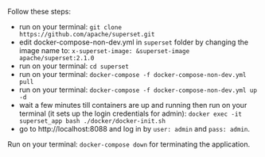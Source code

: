 
Follow these steps:
- run on your terminal: `git clone https://github.com/apache/superset.git`
- edit docker-compose-non-dev.yml in `superset` folder by changing the image name to: `x-superset-image: &superset-image apache/superset:2.1.0`
- run on your terminal: `cd superset`
- run on your terminal:  `docker-compose -f docker-compose-non-dev.yml pull`
- run on your terminal: `docker-compose -f docker-compose-non-dev.yml up -d`
- wait a few minutes till containers are up and running then run on your terminal (it sets up the login credentials for admin): `docker exec -it superset_app bash ./docker/docker-init.sh`
- go to http://localhost:8088 and log in by `user: admin` and `pass: admin`.

Run on your terminal: `docker-compose down` for terminating the application.

